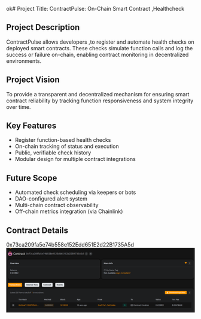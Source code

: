 ok# Project Title: ContractPulse: On-Chain Smart Contract ,Healthcheck 

## Project Description

ContractPulse  allows developers ,to register and automate health checks on deployed smart contracts. These checks simulate function calls and log the success or failure on-chain, enabling contract monitoring in decentralized environments.

## Project Vision 
 
To provide a transparent and decentralized mechanism for ensuring smart contract reliability by tracking function responsiveness and system integrity over time.

## Key Features

- Register function-based health checks
- On-chain tracking of status and execution
- Public, verifiable check history
- Modular design for multiple contract  integrations

## Future Scope

- Automated check scheduling via keepers or bots
- DAO-configured alert system
- Multi-chain contract observability 
- Off-chain metrics integration (via Chainlink)

## Contract Details
0x73ca209fa5e74b558e152Edd651E2d22B1735A5d
![alt text](image.png)
